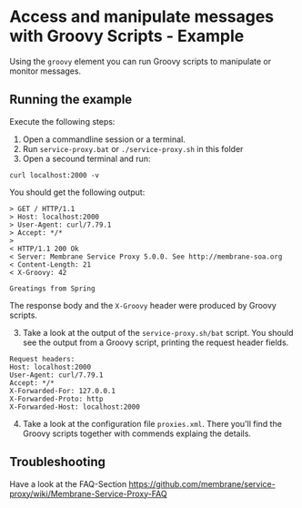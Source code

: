 # Access and manipulate messages with Groovy Scripts - Example

Using the `groovy` element you can run Groovy scripts to manipulate or monitor messages.


## Running the example

Execute the following steps:

1. Open a commandline session or a terminal.
2. Run `service-proxy.bat` or `./service-proxy.sh` in this folder
2. Open a secound terminal and run:

```shell
curl localhost:2000 -v
```

You should get the following output:

```
> GET / HTTP/1.1
> Host: localhost:2000
> User-Agent: curl/7.79.1
> Accept: */*
> 
< HTTP/1.1 200 Ok
< Server: Membrane Service Proxy 5.0.0. See http://membrane-soa.org
< Content-Length: 21
< X-Groovy: 42

Greatings from Spring                              
```

The response body and the `X-Groovy` header were produced by Groovy scripts.

3. Take a look at the output of the `service-proxy.sh/bat` script. You should see the output from a Groovy script, printing the request header fields.

```
Request headers:
Host: localhost:2000
User-Agent: curl/7.79.1
Accept: */*
X-Forwarded-For: 127.0.0.1
X-Forwarded-Proto: http
X-Forwarded-Host: localhost:2000
```

4. Take a look at the configuration file `proxies.xml`. There you'll find the Groovy scripts together with commends explaing the details.

## Troubleshooting

Have a look at the FAQ-Section https://github.com/membrane/service-proxy/wiki/Membrane-Service-Proxy-FAQ